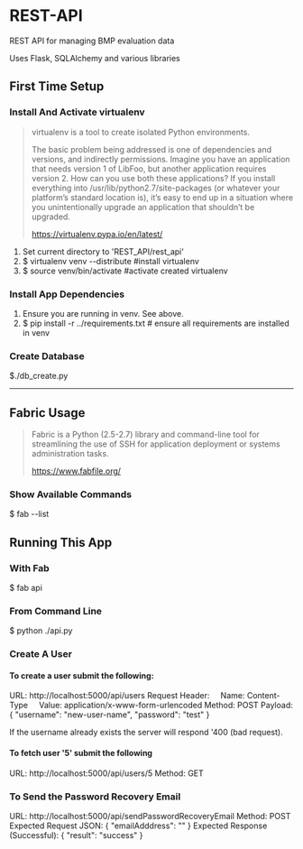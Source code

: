 REST-API
========

REST API for managing BMP evaluation data

Uses Flask, SQLAlchemy and various libraries

## First Time Setup 

### Install And Activate virtualenv

> virtualenv is a tool to create isolated Python environments.
>
> The basic problem being addressed is one of dependencies and versions, and indirectly permissions. Imagine you have an application that needs version 1 of LibFoo, but another application requires version 2. How can you use both these applications? If you install everything into /usr/lib/python2.7/site-packages (or whatever your platform’s standard location is), it’s easy to end up in a situation where you unintentionally upgrade an application that shouldn’t be upgraded.
> 
> https://virtualenv.pypa.io/en/latest/

1. Set current directory to 'REST_API/rest_api'
2. $ virtualenv venv --distribute #install virtualenv
3. $ source venv/bin/activate #activate created virtualenv

### Install App Dependencies

1. Ensure you are running in venv. See above.
2. $ pip install -r ../requirements.txt # ensure all requirements are installed in venv

### Create Database

 $./db_create.py
 
***

## Fabric Usage

> Fabric is a Python (2.5-2.7) library and command-line tool for streamlining the use of SSH for application deployment or systems administration tasks.
> 
> https://www.fabfile.org/

### Show Available Commands
$ fab --list

## Running This App

### With Fab
$ fab api
 
### From Command Line
$ python ./api.py

### Create A User

#### To create a user submit the following:

URL: http://localhost:5000/api/users
Request Header: 
&nbsp;&nbsp;&nbsp;&nbsp;Name: Content-Type
&nbsp;&nbsp;&nbsp;&nbsp;Value: application/x-www-form-urlencoded
Method: POST
Payload: { "username": "new-user-name", "password": "test" }

If the username already exists the server will respond '400 (bad request).

####  To fetch user '5' submit the following

URL: http://localhost:5000/api/users/5
Method: GET

###  To Send the Password Recovery Email

URL: http://localhost:5000/api/sendPasswordRecoveryEmail 
Method: POST
Expected Request JSON: { "emailAdddress": "<usersEmailAddress>" }
Expected Response (Successful): { "result": "success" }


